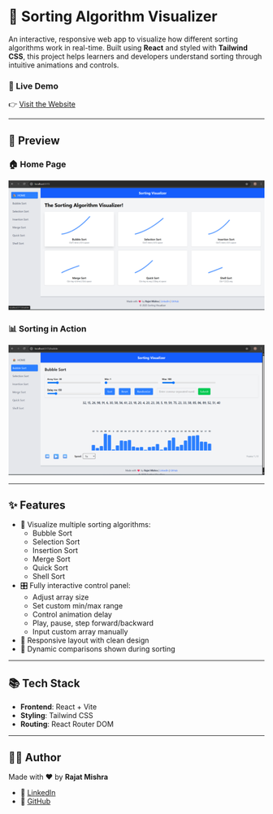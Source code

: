 # 🧠 Sorting Algorithm Visualizer

An interactive, responsive web app to visualize how different sorting algorithms work in real-time. Built using **React** and styled with **Tailwind CSS**, this project helps learners and developers understand sorting through intuitive animations and controls.

### 🔗 Live Demo  
👉 [Visit the Website](https://sorting-visualizer-nine-blush.vercel.app/)

---

## 📸 Preview

### 🏠 Home Page
![Home Page](./screenshots/home.png)

### 📊 Sorting in Action
![Sorting](./screenshots/sorting.png)

---

## ✨ Features

- 🔢 Visualize multiple sorting algorithms:
  - Bubble Sort
  - Selection Sort
  - Insertion Sort
  - Merge Sort
  - Quick Sort
  - Shell Sort
- 🎛️ Fully interactive control panel:
  - Adjust array size
  - Set custom min/max range
  - Control animation delay
  - Play, pause, step forward/backward
  - Input custom array manually
- 🎨 Responsive layout with clean design
- 🔄 Dynamic comparisons shown during sorting

---

## 📚 Tech Stack

- **Frontend**: React + Vite
- **Styling**: Tailwind CSS
- **Routing**: React Router DOM

---

## 🙋‍♂️ Author  
Made with ❤️ by **Rajat Mishra**

- 🔗 [LinkedIn](https://www.linkedin.com/in/rajat-mishra-69b473257/)
- 🐙 [GitHub](https://github.com/rajat-mish)


